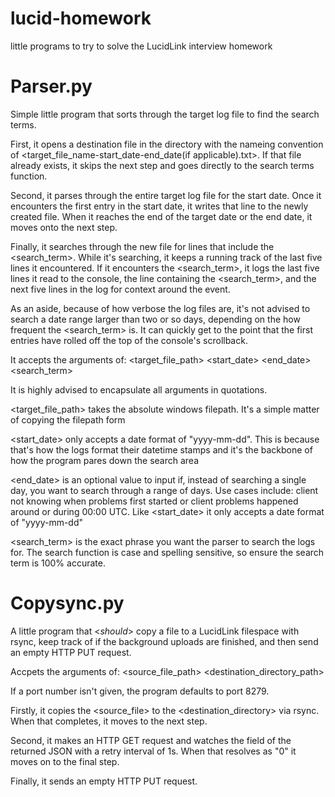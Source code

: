 # lucid-homework
little programs to try to solve the LucidLink interview homework

# Parser.py
Simple little program that sorts through the target log file to find the search terms.

First, it opens a destination file in the <parsed log chunks> directory with the nameing convention of <target_file_name-start_date-end_date(if applicable).txt>.  If that file already exists, it skips the next step and goes directly to the search terms function.

Second, it parses through the entire target log file for the start date.  Once it encounters the first entry in the start date, it writes that line to the newly created file.  When it reaches the end of the target date or the end date, it moves onto the next step.

Finally, it searches through the new file for lines that include the <search_term>.  While it's searching, it keeps a running track of the last five lines it encountered.  If it encounters the <search_term>, it logs the last five lines it read to the console, the line containing the <search_term>, and the next five lines in the log for context around the event.

As an aside, because of how verbose the log files are, it's not advised to search a date range larger than two or so days, depending on the how frequent the <search_term> is.  It can quickly get to the point that the first entries have rolled off the top of the console's scrollback.

It accepts the arguments of: <target_file_path> <start_date> <end_date> <search_term>

It is highly advised to encapsulate all arguments in quotations.

<target_file_path> takes the absolute windows filepath.  It's a simple matter of copying the filepath form

<start_date> only accepts a date format of "yyyy-mm-dd".  This is because that's how the logs format their datetime stamps and it's the backbone of how the program pares down the search area

<end_date> is an optional value to input if, instead of searching a single day, you want to search through a range of days.  Use cases include: client not knowing when problems first started or client problems happened around or during 00:00 UTC.  Like <start_date> it only accepts a date format of "yyyy-mm-dd"

<search_term> is the exact phrase you want the parser to search the logs for.  The search function is case and spelling sensitive, so ensure the search term is 100% accurate.


# Copysync.py
A little program that <*should*> copy a file to a LucidLink filespace with rsync, keep track of if the background uploads are finished, and then send an empty HTTP PUT request.

Accpets the arguments of: <source_file_path> <destination_directory_path> <port>

If a port number isn't given, the program defaults to port 8279.

Firstly, it copies the <source_file> to the <destination_directory> via rsync. When that completes, it moves to the next step.

Second, it makes an HTTP GET request and watches the <dirtyBytes> field of the returned JSON with a retry interval of 1s.  When that resolves as "0" it moves on to the final step.

Finally, it sends an empty HTTP PUT request.
